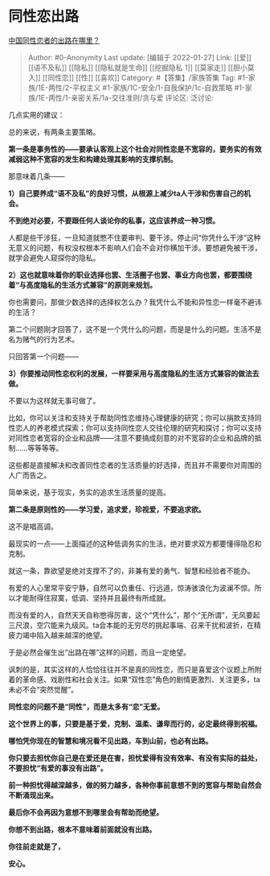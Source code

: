 # 同性恋出路
[中国同性恋者的出路在哪里？](https://www.zhihu.com/question/307171456/answer/2206951964)

> Author: #0-Anonymity
> Last update: [编辑于 2022-01-27]
> Link: [[爱]] [[语不及私]] [[隐私]] [[隐私就是生命]] [[挖掘隐私 1]] [[莫家走]] [[胆小莫入]] [[同性恋]] [[性]] [[喜欢]]
> Category: #【答集】/家族答集
> Tag: #1-家族/1E-两性/2-平权主义 #1-家族/1C-安全/1-自我保护/1c-自救策略 #1-家族/1E-两性/1-亲密关系/1a-交往准则/贪与爱
> 评论区:
> 泛讨论:

几点实用的建议：

总的来说，有两条主要策略。

**第一条是事务性的——要承认客观上这个社会对同性恋是不宽容的，要务实的有效减弱这种不宽容的发生和构建处理其影响的支撑机制。**

那意味着几条——

**1）自己要养成“语不及私”的良好习惯，从根源上减少ta人干涉和伤害自己的机会。**

**不到绝对必要，不要跟任何人谈论你的私事，这应该养成一种习惯。**

人都是些干涉狂，一旦知道就憋不住要审判、要干涉。停止问“你凭什么干涉”这种无意义的问题，有权没权根本不影响人们会不会对你横加干涉。要想避免被干涉，就学会避免人窥探你的隐私。

**2）这也就意味着你的职业选择也罢、生活圈子也罢、事业方向也罢，都要围绕着“与高度隐私的生活方式兼容”的原则来规划。**

你也需要问，那做少数选择的选择权怎么办？我凭什么不能和异性恋一样毫不避讳的生活？

第二个问题刚才回答了，这不是一个凭什么的问题，而是是什么的问题。生活不是名为赌气的行为艺术。

只回答第一个问题——

**3）你要推动同性恋权利的发展，一样要采用与高度隐私的生活方式兼容的做法去做。**

不要以为这样就无事可做了。

比如，你可以关注和支持关于帮助同性恋维持心理健康的研究；你可以捐款支持同性恋人的养老模式探索；你可以支持同性恋人交往伦理的研究和探讨；你可以支持对同性恋者宽容的企业和品牌——注意不要搞成刻意的对不宽容的企业和品牌的抵制……等等等等。

这些都是直接解决和改善同性恋者的生活质量的好选择，而且并不需要你对周围的人广而告之。

简单来说，基于现实，务实的追求生活质量的提高。

**第二条是原则性的——学习爱，追求爱，珍视爱，不要追求欲。**

这不是唱高调。

最现实的一点——上面描述的这种低调务实的生活，绝对要求双方都要懂得隐忍和克制。

就这一条，靠欲望是绝对支撑不了的，非兼有爱的勇气、智慧和经验者不能办。

有爱的人心里常平安宁静，自然可以负重任、行远道，惊涛骇浪化为波澜不惊。所以才能耐得住寂寞，低调、坚持并且最终有所成就。

而没有爱的人，自然天天自称憋得厉害，这个“凭什么”，那个“无所谓”，无风要起三尺浪，空穴能来九级风。ta会本能的无穷尽的挑起事端、召来干扰和波折，在精疲力竭中陷入越来越深的绝望。

于是必然会催生出“出路在哪”这样的问题，而且一定绝望。

讽刺的是，其实这样的人恰恰往往并不是真的同性恋，而只是喜爱这个议题上所附着的革命感、戏剧性和社会关注。如果“双性恋”角色的剧情更激烈、关注更多，ta未必不会“突然觉醒”。

**同性恋的问题不是“同性”，而是太多有“恋”无爱。**

**这个世界上的事，只要是基于爱，克制、温柔、谦卑而行的，必定最终得到祝福。**

**哪怕凭你现在的智慧和境况看不见出路，车到山前，也必有出路。**

**你只要去担忧你自己是在爱还是在害，担忧爱得有没有效率、有没有实际的益处，不要担忧“有爱的事没有出路”。**

**前一种担忧得越深越多，做的努力越多，各种你事前意想不到的宽容与帮助自然会不断涌现出来。**

**最后你不会再因为意想不到哪里会有帮助而绝望。**

**你想不到出路，根本不意味着前面就没有出路。**

**你往前走就是了，**

**安心。**

